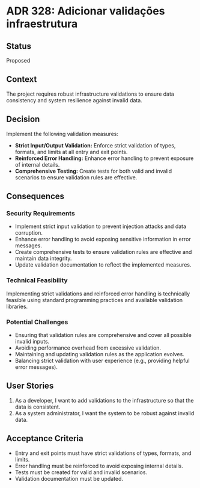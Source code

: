 # ADR 328: Adicionar validações infraestrutura

## Status

Proposed

## Context

The project requires robust infrastructure validations to ensure data consistency and system resilience against invalid data.

## Decision

Implement the following validation measures:

*   **Strict Input/Output Validation:** Enforce strict validation of types, formats, and limits at all entry and exit points.
*   **Reinforced Error Handling:** Enhance error handling to prevent exposure of internal details.
*   **Comprehensive Testing:** Create tests for both valid and invalid scenarios to ensure validation rules are effective.

## Consequences

### Security Requirements

*   Implement strict input validation to prevent injection attacks and data corruption.
*   Enhance error handling to avoid exposing sensitive information in error messages.
*   Create comprehensive tests to ensure validation rules are effective and maintain data integrity.
*   Update validation documentation to reflect the implemented measures.

### Technical Feasibility

Implementing strict validations and reinforced error handling is technically feasible using standard programming practices and available validation libraries.

### Potential Challenges

*   Ensuring that validation rules are comprehensive and cover all possible invalid inputs.
*   Avoiding performance overhead from excessive validation.
*   Maintaining and updating validation rules as the application evolves.
*   Balancing strict validation with user experience (e.g., providing helpful error messages).

## User Stories

1.  As a developer, I want to add validations to the infrastructure so that the data is consistent.
2.  As a system administrator, I want the system to be robust against invalid data.

## Acceptance Criteria

*   Entry and exit points must have strict validations of types, formats, and limits.
*   Error handling must be reinforced to avoid exposing internal details.
*   Tests must be created for valid and invalid scenarios.
*   Validation documentation must be updated.